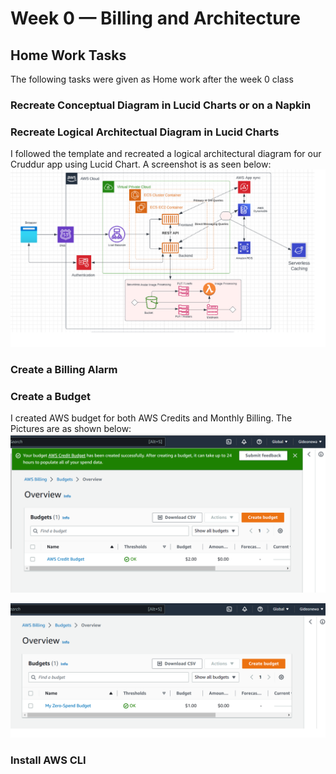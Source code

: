 # Week 0 — Billing and Architecture
## Home Work Tasks
The following tasks were given as Home work after the week 0 class

### Recreate Conceptual Diagram in Lucid Charts or on a Napkin

### Recreate Logical Architectual Diagram in Lucid Charts
I followed the template and recreated a logical architectural diagram for our Cruddur app using Lucid Chart.
A screenshot is as seen below:
![Logical Architectural Diagram](assets/logical-diagram.png)

### Create a Billing Alarm


### Create a Budget
I created AWS budget for both AWS Credits and Monthly Billing.
The Pictures are as shown below:
![AWS CREDIT BUDGET](assets/credit-budget.png)

![MONTHLY BUDGET](assets/zero-budget.png)

### Install AWS CLI

